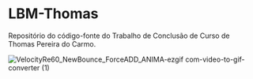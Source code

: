 # LBM-Thomas
Repositório do código-fonte do Trabalho de Conclusão de Curso de Thomas Pereira do Carmo.

![VelocityRe60_NewBounce_ForceADD_ANIMA-ezgif com-video-to-gif-converter (1)](https://github.com/user-attachments/assets/b9ea9320-67c8-49fb-a17d-aa4ab843b465)
